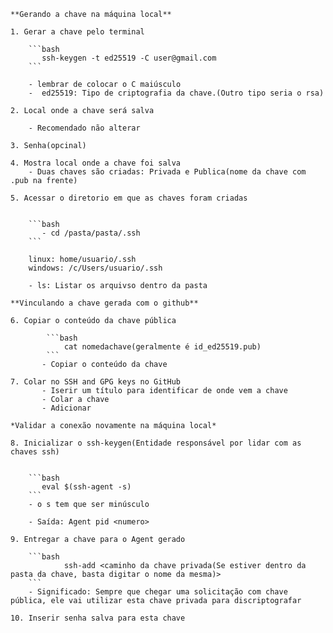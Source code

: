     **Gerando a chave na máquina local**

    1. Gerar a chave pelo terminal
 
        ```bash
           ssh-keygen -t ed25519 -C user@gmail.com
        ```

        - lembrar de colocar o C maiúsculo
        -  ed25519: Tipo de criptografia da chave.(Outro tipo seria o rsa)

    2. Local onde a chave será salva

        - Recomendado não alterar

    3. Senha(opcinal)

    4. Mostra local onde a chave foi salva
        - Duas chaves são criadas: Privada e Publica(nome da chave com .pub na frente) 

    5. Acessar o diretorio em que as chaves foram criadas

 
        ```bash
           - cd /pasta/pasta/.ssh 
        ```
        
        linux: home/usuario/.ssh
        windows: /c/Users/usuario/.ssh

        - ls: Listar os arquivso dentro da pasta

    **Vinculando a chave gerada com o github**
    
    6. Copiar o conteúdo da chave pública

            ```bash 
                cat nomedachave(geralmente é id_ed25519.pub)
            ```    
           - Copiar o conteúdo da chave

    7. Colar no SSH and GPG keys no GitHub
           - Iserir um título para identificar de onde vem a chave
           - Colar a chave
           - Adicionar
    
    *Validar a conexão novamente na máquina local*

    8. Inicializar o ssh-keygen(Entidade responsável por lidar com as chaves ssh)
    

        ```bash 
           eval $(ssh-agent -s)
        ```
        - o s tem que ser minúsculo
        
        - Saída: Agent pid <numero>

    9. Entregar a chave para o Agent gerado

        ```bash 
                ssh-add <caminho da chave privada(Se estiver dentro da pasta da chave, basta digitar o nome da mesma)>
        ``` 
        - Significado: Sempre que chegar uma solicitação com chave pública, ele vai utilizar esta chave privada para discriptografar
    
    10. Inserir senha salva para esta chave

        
